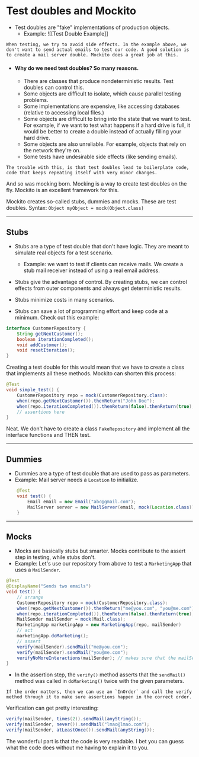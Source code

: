 # Test doubles and Mockito
- Test doubles are "fake" implementations of production objects.
	- Example:
	![[Test Double Example]]
``` ad-note
When testing, we try to avoid side effects. In the example above, we don't want to send actual emails to test our code. A good solution is to create a mail server double. Mockito does a great job at this.
```
- #### Why do we need test doubles? So many reasons.
	- There are classes that produce nondeterministic results. Test doubles can control this.
	- Some objects are difficult to isolate, which cause parallel testing problems.
	- Some implementations are expensive, like accessing databases (relative to accessing local files.)
	- Some objects are difficult to bring into the state that we want to test. For example, if we want to test what happens if a hard drive is full, it would be better to create a double instead of actually filling your hard drive.
	- Some objects are also unreliable. For example, objects that rely on the network they're on.
	- Some tests have undesirable side effects (like sending emails).

```ad-attention
The trouble with this, is that test doubles lead to boilerplate code, code that keeps repeating itself with very minor changes.
```

And so was mocking born. Mocking is a way to create test doubles on the fly. Mockito is an excellent framework for this.

Mockito creates so-called stubs, dummies and mocks. These are test doubles.
Syntax: `Object myObject = mock(Object.class)`

---
## Stubs
- Stubs are a type of test double that don't have logic. They are meant to simulate real objects for a test scenario. 
	- Example: we want to test if clients can receive mails. We create a stub mail receiver instead of using a real email address.

- Stubs give the advantage of control. By creating stubs, we can control effects from outer components and always get deterministic results.
- Stubs minimize costs in many scenarios.
- Stubs can save a lot of programming effort and keep code at a minimum. Check out this example:

```Java
interface CustomerRepository {
	String getNextCustomer();
	boolean iterationCompleted();
	void addCustomer();
	void resetIteration();
}
```

Creating a test double for this would mean that we have to create a class that implements all these methods. Mockito can shorten this process:

```Java
@Test
void simple_test() {
	CustomerRepository repo = mock(CustomerRepository.class):
	when(repo.getNextCustomer()).thenReturn("John Doe");
	when(repo.iterationCompleted()).thenReturn(false).thenReturn(true); // first call returns false, all others after true
	// assertions here
}
```

Neat. We don't have to create a class `FakeRepository` and implement all the interface functions and THEN test.

---
## Dummies
- Dummies are a type of test double that are used to pass as parameters.
- Example: Mail server needs a `Location` to initialize.

```Java
	@Test
	void test() {
		Email email = new Email("abc@gmail.com");
		MailServer server = new MailServer(email, mock(Location.class)) // Don't need a Location object!
	}
```
---
## Mocks
- Mocks are basically stubs but smarter. Mocks contribute to the assert step in testing, while stubs don't.
- Example: Let's use our repository from above to test a `MarketingApp` that uses a `MailSender`.

```Java
@Test
@DisplayName("Sends two emails")
void test() {
	// arrange
	CustomerRepository repo = mock(CustomerRepository.class):
	when(repo.getNextCustomer()).thenReturn("me@you.com", "you@me.com");
	when(repo.iterationCompleted()).thenReturn(false).thenReturn(true);
	MailSender mailSender = mock(Mail.class);
	MarketingApp marketingApp = new MarketingApp(repo, mailSender)
	// act
	marketingApp.doMarketing();
	// assert
	verify(mailSender).sendMail("me@you.com");
	verify(mailSender).sendMail("you@me.com");
	verifyNoMoreInteractions(mailSender); // makes sure that the mailSender doesn't have more interactions than the two above.
}
```

- In the assertion step, the `verify()` method asserts that the `sendMail()` method was called in `doMarketing()` twice with the given parameters.

```ad-note
If the order matters, then we can use an `InOrder` and call the verify method through it to make sure assertions happen in the correct order.
```
Verification can get pretty interesting:

```Java
verify(mailSender, times(2)).sendMail(anyString());
verify(mailSender, never()).sendMail("lmao@lmao.com");
verify(mailSender, atLeastOnce()).sendMail(anyString());
```

The wonderful part is that the code is very readable. I bet you can guess what the code does without me having to explain it to you.